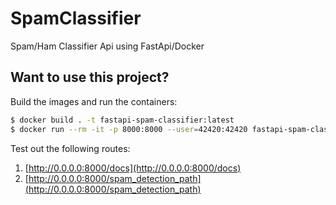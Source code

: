 # SpamClassifier
Spam/Ham Classifier Api using FastApi/Docker 


## Want to use this project?

Build the images and run the containers:

```sh
$ docker build . -t fastapi-spam-classifier:latest
$ docker run --rm -it -p 8000:8000 --user=42420:42420 fastapi-spam-classifier:latest
```

Test out the following routes:

1. [http://0.0.0.0:8000/docs](http://0.0.0.0:8000/docs)
1. [http://0.0.0.0:8000/spam_detection_path](http://0.0.0.0:8000/spam_detection_path)
